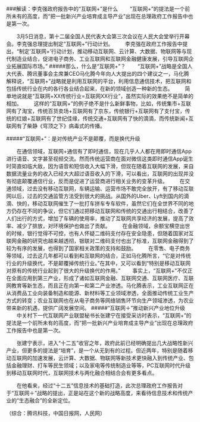 ###解读：李克强政府报告中的“互联网+”是什么
　　“互联网+”的提法是一个前所未有的高度，而“把一批新兴产业培育成主导产业”出现在总理政府工作报告中也是第一次。

　　3月5日消息，第十二届全国人民代表大会第三次会议在人民大会堂举行开幕会。李克强总理提出制定“互联网+”行动计划。
　　李克强在政府工作报告中提出，“制定‘互联网+’行动计划，推动移动互联网、云计算、大数据、物联网等与现代制造业结合，促进电子商务、工业互联网和互联网金融健康发展，引导互联网企业拓展国际市场。”
#####那么，什么是“互联网+”？
　　“互联网+”战略是全国人大代表、腾讯董事会主席兼CEO马化腾今年向人大提出的四个建议之一，马化腾解释说，“互联网+”战略就是利用互联网的平台，利用信息通信技术，把互联网和包括传统行业在内的各行各业结合起来，在新的领域创造一种新的生态。
　　简单地说就是“互联网+XX传统行业=互联网XX行业”，虽然实际的效果绝不是简单的相加。
　　这样的“互联网+”的例子绝不是什么新鲜事物，比如，传统集市+互联网有了淘宝，传统百货卖场+互联网有了京东，传统银行+互联网有了支付宝，传统的红娘+互联网有了世纪佳缘，传统交通+互联网有了快的滴滴，而传统新闻+互联网有了柴静《穹顶之下》病毒式的传播。

#####“互联网+”：是对传统产业不是颠覆，而是换代升级

　　在通信领域，互联网+通信有了即时通信，现在几乎人人都在用即时通信App进行语音、文字甚至视频交流。然而传统运营商在面对微信这类即时通信App诞生时简直如临大敌，因为语音和短信收入大幅下滑，但现在随着互联网的发展，来自数据流量业务的收入已经大大超过语音收入的下滑，可以看出，互联网的出现并没有彻底颠覆通信行业，反而是促进了运营商进行相关业务的变革升级。
　　在交通领域，过去没有移动互联网，车辆运输、运营市场不敢完全放开，有了移动互联网以后，过去的交通监管方法受到很大的挑战。从国外的Uber、Lyft到国内的滴滴、快的，移动互联网催生了一批打车拼车专车软件，虽然它们在全世界不同的地方仍存在不同的争议，但它们通过把移动互联网和传统的交通出行相结合，改善了人们出行的方式，增加了车辆的使用率，推动了互联网共享经济的发展，提高了效率、减少了排放，对环境保护也做出了贡献。
　　在金融领域，余额宝横空出世的时候，银行觉得不可控，也有人怀疑二维码支付存在安全隐患，但随着国家对互联网金融的研究也越来越透彻，银联对二维码支付也出了标准，互联网金融得到了较为有序的发展，也得到了国家相关政策的支持和鼓励。
　　在零售、电子商务等领域，过去这几年都可以看到和互联网的结合，正如马化腾所言，“它是对传统行业的升级换代，不是颠覆掉传统行业。”在其中，又可以看到“特别是移动互联网对原有的传统行业起到了很大的升级换代的作用。”
　　事实上，“互联网+”不仅正在全面应用到第三产业，形成了诸如互联网金融、互联网交通、互联网医疗、互联网教育等新生态，而且正在向第一和第二产业渗透。马化腾表示，工业互联网正在从消费品工业向装备制造和能源、新材料等工业领域渗透，全面推动传统工业生产方式的转变；农业互联网也在从电子商务等网络销售环节向生产领域渗透，为农业带来新的机遇，提供广阔发展空间。
#####“互联网＋”推动新兴产业地位升级
　　中关村下一代互联网产业联盟秘书长张建宁在接受采访时表示，“互联网+”的提法是一个前所未有的高度，而“把一批新兴产业培育成主导产业”出现在总理政府工作报告中也是第一次。

　　张建宁表示，进入“十二五”收官之年，政府此前已经明确提出几大战略性新兴产业，但更多的提法是“培育”，是一个从无到有的过程。但近两年，特别是随着移动互联网的加速发展，云计算、大数据、物联网等新技术更快融入到传统产业、包括金融理财、打车等民生领域；以及家电等传统制造业等等，PC互联网时代升级到移动互联网时代，互联网技术与两化融合相结合会有更多看点。

　　在他看来，经过“十二五”信息技术的基础打造，此次总理政府工作报告对于“互联网＋”战略的提出，正是站在这个新的战略高度，来看待信息技术和传统产业的“生态融合”的全新定位。

（综合：腾讯科技，中国日报网，人民网）